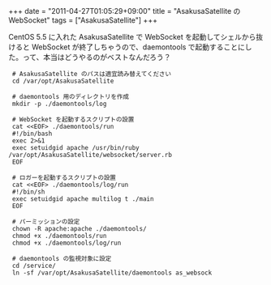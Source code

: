 +++
date = "2011-04-27T01:05:29+09:00"
title = "AsakusaSatellite の WebSocket"
tags = ["AsakusaSatellite"]
+++

CentOS 5.5 に入れた AsakusaSatellite で WebSocket を起動してシェルから抜けると WebSocket が終了しちゃうので、daemontools で起動することにした。って、本当はどうやるのがベストなんだろう？
```
 # AsakusaSatellite のパスは適宜読み替えてください
 cd /var/opt/AsakusaSatellite
 
 # daemontools 用のディレクトリを作成
 mkdir -p ./daemontools/log
 
 # WebSocket を起動するスクリプトの設置
 cat <<EOF> ./daemontools/run
 #!/bin/bash
 exec 2>&1
 exec setuidgid apache /usr/bin/ruby /var/opt/AsakusaSatellite/websocket/server.rb
 EOF
 
 # ロガーを起動するスクリプトの設置
 cat <<EOF> ./daemontools/log/run
 #!/bin/sh
 exec setuidgid apache multilog t ./main
 EOF
 
 # パーミッションの設定
 chown -R apache:apache ./daemontools/
 chmod +x ./daemontools/run
 chmod +x ./daemontools/log/run
 
 # daemontools の監視対象に設定
 cd /service/
 ln -sf /var/opt/AsakusaSatellite/daemontools as_websock
```
